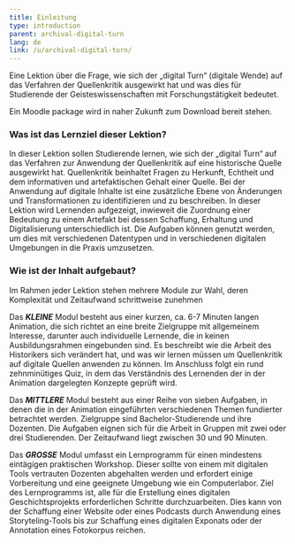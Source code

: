 ```yaml
---
title: Einleitung 
type: introduction
parent: archival-digital-turn
lang: de
link: /u/archival-digital-turn/
---
```


Eine Lektion über die Frage, wie sich der „digital Turn“ (digitale Wende) auf das Verfahren der Quellenkritik ausgewirkt hat und was dies für Studierende der Geisteswissenschaften mit Forschungstätigkeit bedeutet.

Ein Moodle package wird in naher Zukunft zum Download bereit stehen.

<!-- more -->

### Was ist das Lernziel dieser Lektion?
<!-- section-contents -->

In dieser Lektion sollen Studierende lernen, wie sich der „digital Turn“ auf das Verfahren zur Anwendung der Quellenkritik auf eine historische Quelle ausgewirkt hat. Quellenkritik beinhaltet Fragen zu Herkunft, Echtheit und dem informativen und artefaktischen Gehalt einer Quelle. Bei der Anwendung auf digitale Inhalte ist eine zusätzliche Ebene von Änderungen und Transformationen zu identifizieren und zu beschreiben. In dieser Lektion wird Lernenden aufgezeigt, inwieweit die Zuordnung einer Bedeutung zu einem Artefakt bei dessen Schaffung, Erhaltung und Digitalisierung unterschiedlich ist. Die Aufgaben können genutzt werden, um dies mit verschiedenen Datentypen und in verschiedenen digitalen Umgebungen in die Praxis umzusetzen.

<!-- section -->

### Wie ist der Inhalt aufgebaut?
<!-- section-contents -->

Im Rahmen jeder Lektion stehen mehrere Module zur Wahl, deren Komplexität und Zeitaufwand schrittweise zunehmen

Das ***KLEINE*** Modul besteht aus einer kurzen, ca. 6-7 Minuten langen Animation, die sich richtet an eine breite Zielgruppe mit allgemeinem Interesse, darunter auch individuelle Lernende, die in keinen Ausbildungsrahmen eingebunden sind. Es beschreibt wie die Arbeit des Historikers sich verändert hat, und was wir lernen müssen um Quellenkritik auf digitale Quellen anwenden zu können. Im Anschluss folgt ein rund zehnminütiges Quiz, in dem das Verständnis des Lernenden der in der Animation dargelegten Konzepte geprüft wird. 

Das ***MITTLERE*** Modul besteht aus einer Reihe von sieben Aufgaben, in denen die in der Animation eingeführten verschiedenen Themen fundierter betrachtet werden. Zielgruppe sind Bachelor-Studierende und ihre Dozenten. Die Aufgaben eignen sich für die Arbeit in Gruppen mit zwei oder drei Studierenden. Der Zeitaufwand liegt zwischen 30 und 90 Minuten. 

Das ***GROSSE*** Modul umfasst ein Lernprogramm für einen mindestens eintägigen praktischen Workshop. Dieser sollte von einem mit digitalen Tools vertrauten Dozenten abgehalten werden und erfordert einige Vorbereitung und eine geeignete Umgebung wie ein Computerlabor. Ziel des Lernprogramms ist, alle für die Erstellung eines digitalen Geschichtsprojekts erforderlichen Schritte durchzuarbeiten. Dies kann von der Schaffung einer Website oder eines Podcasts durch Anwendung eines Storyteling-Tools bis zur Schaffung eines digitalen Exponats oder der Annotation eines Fotokorpus reichen.


